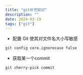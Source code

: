 ```yaml
---
title: "git补充知识"
description: ""
date: 2024-03-19
tags: ["git"]
---
```


* 配置 Git 使其对文件名大小写敏感
```sh
git config core.ignorecase false
```
* 获取某一个commit
```sh
git cherry-pick commit
```
